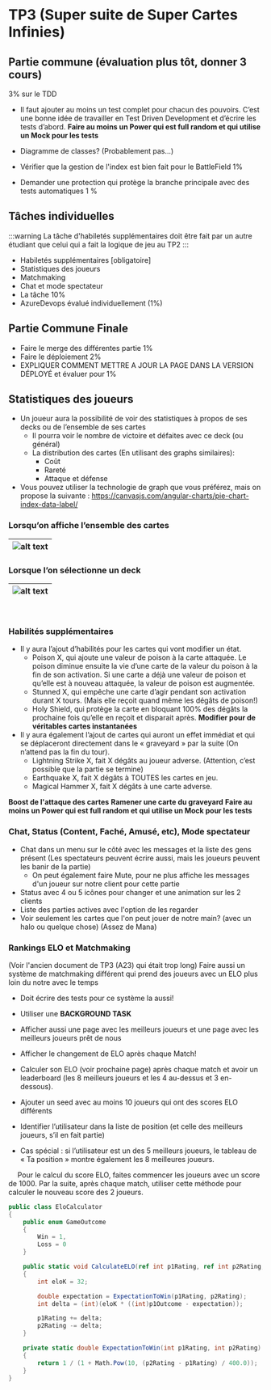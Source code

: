 # TP3 (Super suite de Super Cartes Infinies)


## Partie commune (évaluation plus tôt, donner 3 cours)
3% sur le TDD
- Il faut ajouter au moins un test complet pour chacun des pouvoirs. C’est une bonne idée de travailler en Test Driven Development et d’écrire les tests d’abord.
    **Faire au moins un Power qui est full random et qui utilise un Mock pour les tests**
- Diagramme de classes? (Probablement pas...)

- Vérifier que la gestion de l'index est bien fait pour le BattleField
1%

- Demander une protection qui protège la branche principale avec des tests automatiques
1 %


## Tâches individuelles
:::warning
La tâche d'habiletés supplémentaires doit être fait par un autre étudiant que celui qui a fait la logique de jeu au TP2
:::
- Habiletés supplémentaires [obligatoire] 
- Statistiques des joueurs
- Matchmaking
- Chat et mode spectateur
- La tâche 10%
- AzureDevops évalué individuellement (1%)

## Partie Commune Finale

- Faire le merge des différentes partie
1%
- Faire le déploiement
2%
- EXPLIQUER COMMENT METTRE A JOUR LA PAGE DANS LA VERSION DÉPLOYÉ et évaluer pour
1%


## Statistiques des joueurs
- Un joueur aura la possibilité de voir des statistiques à propos de ses decks ou de l’ensemble de ses cartes
    - Il pourra voir le nombre de victoire et défaites avec ce deck (ou général)
    - La distribution des cartes (En utilisant des graphs similaires):
        - Coût
        - Rareté
        - Attaque et défense
- Vous pouvez utiliser la technologie de graph que vous préférez, mais on propose la suivante : https://canvasjs.com/angular-charts/pie-chart-index-data-label/ 

### Lorsqu’on affiche l’ensemble des cartes

|![alt text](/img/tps/tp3/image-1.png)|
|-|

### Lorsque l’on sélectionne un deck

|![alt text](/img/tps/tp3/image-2.png)|
|-|

 
### Habilités supplémentaires
- Il y aura l’ajout d’habilités pour les cartes qui vont modifier un état. 
    - Poison X, qui ajoute une valeur de poison à la carte attaquée. Le poison diminue ensuite la vie d’une carte de la valeur du poison à la fin de son activation. Si une carte a déjà une valeur de poison et qu’elle est à nouveau attaquée, la valeur de poison est augmentée.
    - Stunned X, qui empêche une carte d’agir pendant son activation durant X tours. (Mais elle reçoit quand même les dégâts de poison!)
    - Holy Shield, qui protège la carte en bloquant 100% des dégâts la prochaine fois qu’elle en reçoit et disparait après.
**Modifier pour de véritables cartes instantanées**
- Il y aura également l’ajout de cartes qui auront un effet immédiat et qui se déplaceront directement dans le « graveyard » par la suite (On n’attend pas la fin du tour).
    - Lightning Strike X, fait X dégâts au joueur adverse. (Attention, c’est possible que la partie se termine)
    - Earthquake X, fait X dégâts à TOUTES les cartes en jeu.
    - Magical Hammer X, fait X dégâts à une carte adverse.

**Boost de l'attaque des cartes**
**Ramener une carte du graveyard**
**Faire au moins un Power qui est full random et qui utilise un Mock pour les tests**



### Chat, Status (Content, Faché, Amusé, etc), Mode spectateur

- Chat dans un menu sur le côté avec les messages et la liste des gens présent (Les spectateurs peuvent écrire aussi, mais les joueurs peuvent les banir de la partie)
  - On peut également faire Mute, pour ne plus affiche les messages d'un joueur sur notre client pour cette partie
- Status avec 4 ou 5 icônes pour changer et une animation sur les 2 clients
- Liste des parties actives avec l'option de les regarder
- Voir seulement les cartes que l'on peut jouer de notre main? (avec un halo ou quelque chose) (Assez de Mana)

### Rankings ELO et Matchmaking

(Voir l'ancien document de TP3 (A23) qui était trop long)
Faire aussi un système de matchmaking différent qui prend des joueurs avec un ELO plus loin du notre avec le temps
- Doit écrire des tests pour ce système la aussi!
- Utiliser une **BACKGROUND TASK**
- Afficher aussi une page avec les meilleurs joueurs et une page avec les meilleurs joueurs prêt de nous
- Afficher le changement de ELO après chaque Match!

- 	Calculer son ELO (voir prochaine page) après chaque match et avoir un leaderboard (les 8 meilleurs joueurs et les 4 au-dessus et 3 en-dessous).
- 	Ajouter un seed avec au moins 10 joueurs qui ont des scores ELO différents
- 	Identifier l’utilisateur dans la liste de position (et celle des meilleurs joueurs, s’il en fait partie)
- 	Cas spécial : si l’utilisateur est un des 5 meilleurs joueurs, le tableau de « Ta position » montre également les 8 meilleures joueurs.
 

 
Pour le calcul du score ELO, faites commencer les joueurs avec un score de 1000.
Par la suite, après chaque match, utiliser cette méthode pour calculer le nouveau score des 2 joueurs.

```csharp
public class EloCalculator
{
    public enum GameOutcome
    {
        Win = 1,
        Loss = 0
    }

    public static void CalculateELO(ref int p1Rating, ref int p2Rating, GameOutcome p1Outcome)
    {
        int eloK = 32;

        double expectation = ExpectationToWin(p1Rating, p2Rating);
        int delta = (int)(eloK * ((int)p1Outcome - expectation));

        p1Rating += delta;
        p2Rating -= delta;
    }

    private static double ExpectationToWin(int p1Rating, int p2Rating)
    {
        return 1 / (1 + Math.Pow(10, (p2Rating - p1Rating) / 400.0));
    }
}
```

